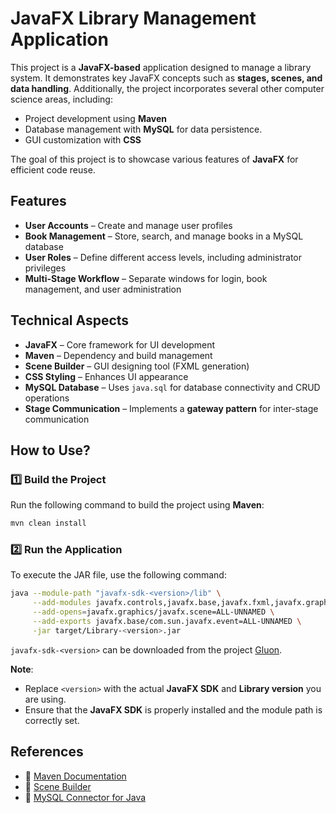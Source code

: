 # **JavaFX Library Management Application**

This project is a **JavaFX-based** application designed to manage a library system. It demonstrates key JavaFX concepts such as **stages, scenes, and data handling**. Additionally, the project incorporates several other computer science areas, including:

- Project development using **Maven**
- Database management with **MySQL** for data persistence.
- GUI customization with **CSS**

The goal of this project is to showcase various features of **JavaFX** for efficient code reuse.


## **Features**  

- **User Accounts** – Create and manage user profiles  
- **Book Management** – Store, search, and manage books in a MySQL database  
- **User Roles** – Define different access levels, including administrator privileges  
- **Multi-Stage Workflow** – Separate windows for login, book management, and user administration  

## **Technical Aspects**  

- **JavaFX** – Core framework for UI development  
- **Maven** – Dependency and build management  
- **Scene Builder** – GUI designing tool (FXML generation)  
- **CSS Styling** – Enhances UI appearance  
- **MySQL Database** – Uses `java.sql` for database connectivity and CRUD operations  
- **Stage Communication** – Implements a **gateway pattern** for inter-stage communication  

## **How to Use?**  

### **1️⃣ Build the Project**  

Run the following command to build the project using **Maven**:  

```sh
mvn clean install
```

### **2️⃣ Run the Application**  

To execute the JAR file, use the following command:  

```sh
java --module-path "javafx-sdk-<version>/lib" \
     --add-modules javafx.controls,javafx.base,javafx.fxml,javafx.graphics,javafx.media,javafx.web \
     --add-opens=javafx.graphics/javafx.scene=ALL-UNNAMED \
     --add-exports javafx.base/com.sun.javafx.event=ALL-UNNAMED \
     -jar target/Library-<version>.jar
```

`javafx-sdk-<version>` can be downloaded from the project [Gluon](https://gluonhq.com/products/javafx/).

**Note**:  

- Replace `<version>` with the actual **JavaFX SDK** and **Library version** you are using.  
- Ensure that the **JavaFX SDK** is properly installed and the module path is correctly set.  

## **References**  

- 📌 [Maven Documentation](https://maven.apache.org/)  
- 📌 [Scene Builder](https://gluonhq.com/products/scene-builder/)  
- 📌 [MySQL Connector for Java](https://dev.mysql.com/downloads/connector/j/)  

